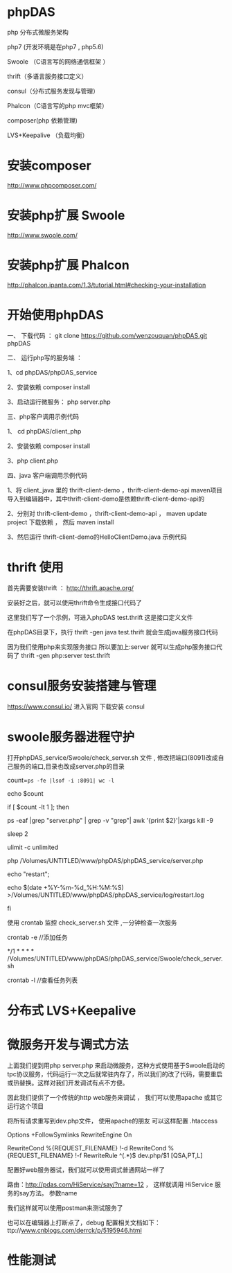 # phpDAS

php 分布式微服务架构

php7  (开发环境是在php7 , php5.6)

Swoole （C语言写的网络通信框架 ）

thrift（多语言服务接口定义）

consul（分布式服务发现与管理）

Phalcon（C语言写的php mvc框架）

composer(php 依赖管理)

LVS+Keepalive （负载均衡）





# 安装composer 

http://www.phpcomposer.com/




# 安装php扩展 Swoole

http://www.swoole.com/




# 安装php扩展 Phalcon 

http://phalcon.ipanta.com/1.3/tutorial.html#checking-your-installation








# 开始使用phpDAS



一、 下载代码 ： git clone https://github.com/wenzouquan/phpDAS.git phpDAS




二、 运行php写的服务端 ： 

1、cd phpDAS/phpDAS_service 

2、安装依赖 composer install

3、启动运行微服务： php server.php 





三、php客户调用示例代码

1、 cd phpDAS/client_php 

2、安装依赖 composer install

3、php client.php




四、java 客户端调用示例代码

1、将 client_java 里的 thrift-client-demo ，thrift-client-demo-api  maven项目导入到编辑器中，其中thrift-client-demo是依赖thrift-client-demo-api的



2、分别对 thrift-client-demo ，thrift-client-demo-api ， maven update project 下载依赖 ， 然后 maven install 



3、然后运行 thrift-client-demo的HelloClientDemo.java 示例代码 






# thrift 使用

首先需要安装thrift ： http://thrift.apache.org/



安装好之后，就可以使用thrift命令生成接口代码了



这里我们写了一个示例，可进入phpDAS test.thrift 这是接口定义文件



在phpDAS目录下，执行 thrift -gen java test.thrift 就会生成java服务接口代码



因为我们使用php来实现服务接口 所以要加上:server 就可以生成php服务接口代码了 thrift -gen php:server test.thrift  




# consul服务安装搭建与管理

https://www.consul.io/  进入官网 下载安装 consul







# swoole服务器进程守护

打开phpDAS_service/Swoole/check_server.sh 文件 , 修改把端口(8091)改成自己服务的端口,目录也改成server.php的目录

count=`ps -fe |lsof -i :8091| wc -l`

echo $count

if [ $count -lt 1 ]; then

ps -eaf |grep "server.php" | grep -v "grep"| awk '{print $2}'|xargs kill -9

sleep 2

ulimit -c unlimited

php  /Volumes/UNTITLED/www/phpDAS/phpDAS_service/server.php

echo "restart";

echo $(date +%Y-%m-%d_%H:%M:%S) >/Volumes/UNTITLED/www/phpDAS/phpDAS_service/log/restart.log

fi

使用 crontab 监控 check_server.sh 文件 ,一分钟检查一次服务

crontab -e //添加任务

*/1 * * * * /Volumes/UNTITLED/www/phpDAS/phpDAS_service/Swoole/check_server.sh

crontab -l //查看任务列表




# 分布式 LVS+Keepalive 




# 微服务开发与调式方法


 上面我们提到用php server.php  来启动微服务，这种方式使用基于Swoole启动的tpc协议服务，代码运行一次之后就常驻内存了，所以我们的改了代码，需要重启或热替换。这样对我们开发调试有点不方便。



 因此我们提供了一个传统的http web服务来调试 ， 我们可以使用apache 或其它运行这个项目
 


 将所有请求重写到dev.php文件， 使用apache的朋友 可以这样配置 .htaccess 



<IfModule mod_rewrite.c>
  Options +FollowSymlinks
  RewriteEngine On

  RewriteCond %{REQUEST_FILENAME} !-d
  RewriteCond %{REQUEST_FILENAME} !-f
  RewriteRule ^(.*)$ dev.php/$1 [QSA,PT,L]
</IfModule>




配置好web服务器试，我们就可以使用调式普通网站一样了



路由：http://pdas.com/HiService/say/?name=12  ， 这样就调用 HiService 服务的say方法。 参数name



我们这样就可以使用postman来测试服务了



也可以在编辑器上打断点了，debug 配置相关文档如下：ttp://www.cnblogs.com/derrck/p/5195946.html





# 性能测试













